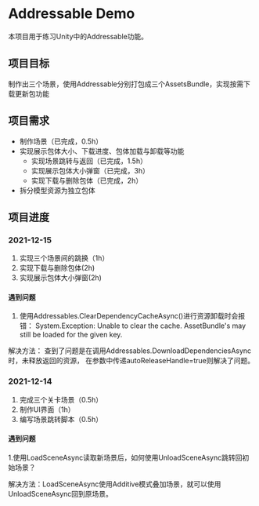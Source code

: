 # Addressable Demo
本项目用于练习Unity中的Addressable功能。

## 项目目标
制作出三个场景，使用Addressable分别打包成三个AssetsBundle，实现按需下载更新包功能

## 项目需求
- 制作场景（已完成，0.5h）
- 实现展示包体大小、下载进度、包体加载与卸载等功能
    - 实现场景跳转与返回（已完成，1.5h）
    - 实现展示包体大小弹窗（已完成，3h）
    - 实现下载与删除包体（已完成，2h）
- 拆分模型资源为独立包体

## 项目进度
### 2021-12-15
1. 实现三个场景间的跳换（1h）
2. 实现下载与删除包体(2h)
3. 实现展示包体大小弹窗(2h)

#### 遇到问题
1. 使用Addressables.ClearDependencyCacheAsync()进行资源卸载时会报错：
System.Exception: Unable to clear the cache.  AssetBundle's may still be loaded for the given key.

解决方法：
查到了问题是在调用Addressables.DownloadDependenciesAsync时，未释放返回的资源，
在参数中传递autoReleaseHandle=true则解决了问题。

### 2021-12-14
1. 完成三个关卡场景（0.5h）
2. 制作UI界面（1h）
3. 编写场景跳转脚本（0.5h）

#### 遇到问题
1.使用LoadSceneAsync读取新场景后，如何使用UnloadSceneAsync跳转回初始场景？

解决方法：LoadSceneAsync使用Additive模式叠加场景，就可以使用UnloadSceneAsync回到原场景。